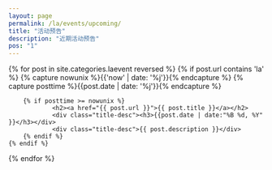 ```yaml
---
layout: page
permalink: /la/events/upcoming/
title: "活动预告"
description: "近期活动预告"
pos: "1"
---
```


<div class="tiles">
{% for post in site.categories.laevent reversed %} 
    {% if post.url contains 'la' %}
        {% capture nowunix %}{{'now' | date: '%j'}}{% endcapture %}
        {% capture posttime %}{{post.date | date: '%j'}}{% endcapture %}

        {% if posttime >= nowunix %}
                <h2><a href="{{ post.url }}">{{ post.title }}</a></h2>
                <div class="title-desc"><h3>{{post.date | date:"%B %d, %Y" }}</h3></div>
                <div class="title-desc">{{ post.description }}</div>
        {% endif %}
    {% endif %}
{% endfor %}
</div><!-- /.tiles -->
